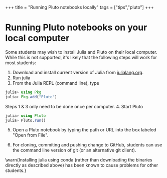 +++
title = "Running Pluto notebooks locally"
tags = ["tips","pluto"]
+++
# Running Pluto notebooks on your local computer

Some students may wish to install Julia and Pluto on their local computer.
While this is not supported, it's likely that the following steps will work for most students: 
1.  Download and install current version of Julia from [julialang.org](https://julialang.org/downloads/).
2.  Run julia
3.  From the Julia REPL (command line), type
```julia
julia> using Pkg
julia> Pkg.add("Pluto")
```
Steps 1 & 3 only need to be done once per computer.
4.  Start Pluto
```julia
julia> using Pluto
julia> Pluto.run()
```
5.  Open a Pluto notebook by typing the path or URL into the box labeled "Open from File".

6.  For cloning, commiting and pushing change to GitHub, students can use the command line version of git (or an alternative git client).  

\warn{Installing julia using conda (rather than downloading the binaries directly as described above) has been known to cause problems for other students.}

